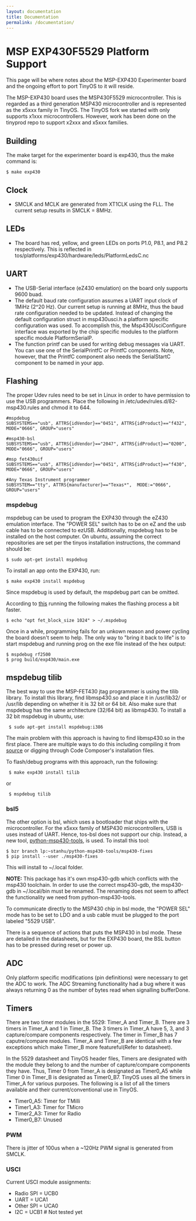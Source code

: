 ```yaml
---
layout: documentation
title: Documentation
permalink: /documentation/
---
```


# MSP EXP430F5529 Platform Support

This page will be where notes about the MSP-EXP430 Experimenter board and the ongoing effort to port TinyOS to it will
reside.

The MSP-EXP430 board uses the MSP430F5529 microcontroller. This is regarded as a third generation MSP430 microcontroller
and is represented as the x5xxx family in TinyOS. The TinyOS fork we started with only supports x1xxx microcontrollers.
However, work has been done on the tinyprod repo to support x2xxx and x5xxx families.

## Building
The make target for the experimenter board is exp430, thus the make command is:

    $ make exp430

## Clock

-   SMCLK and MCLK are generated from XT1CLK using the FLL. The current setup results in SMCLK = 8MHz.

## LEDs

-   The board has red, yellow, and green LEDs on ports P1.0, P8.1, and P8.2 respectively. This is reflected in
    tos/platforms/exp430/hardware/leds/PlatformLedsC.nc

## UART

-   The USB-Serial interface (eZ430 emulation) on the board only supports 9600 buad.
-   The default baud rate configuration assumes a UART input clock of 1MiHz (2^20 Hz). Our current setup is running at
    8MHz, thus the baud rate configuration needed to be updated. Instead of changing the default configuration struct in
    msp430usci.h a platform specific configuration was used. To accomplish this, the Msp430UsciConfigure interface was
    exported by the chip specific modules to the platform specific module PlatformSerialP.
-   The function printf can be used for writing debug messages via UART. You can use one of the SerialPrintfC or PrintfC
    components. Note, however, that the PrintfC component also needs the SerialStartC component to be named in your app.

## Flashing
The proper Udev rules need to be set in Linux in order to have permission to use the USB programmers. Place the 
following in /etc/udev/rules.d/82-msp430.rules and chmod it to 644.

```
#mspdebug
SUBSYSTEMS=="usb", ATTRS{idVendor}=="0451", ATTRS{idProduct}=="f432", MODE="0666", GROUP="users"

#msp430-bsl
SUBSYSTEMS=="usb", ATTRS{idVendor}=="2047", ATTRS{idProduct}=="0200", MODE="0666", GROUP="users"

#msp fet430uif
SUBSYSTEMS=="usb", ATTRS{idVendor}=="0451", ATTRS{idProduct}=="f430", MODE="0666", GROUP="users"

#Any Texas Instrument programmer
SUBSYSTEM=="tty", ATTRS{manufacturer}=="Texas*",  MODE:="0666", GROUP="users"
```

### mspdebug


mspdebug can be used to program the EXP430 through the eZ430 emulation interface. The "POWER SEL" switch has to be on eZ
and the usb cable has to be connected to ezUSB. Additionally, mspdebug has to be installed on the host computer. On
ubuntu, assuming the correct repositories are set per the tinyos installation instructions, the command should be:

    $ sudo apt-get install mspdebug

To install an app onto the EXP430, run:

    $ make exp430 install mspdebug

Since mspdebug is used by default, the mspdebug part can be omitted.

According to [this](http://gitorious.org/openchronos/pages/Flashing) running the following makes the flashing process a
bit faster.

    $ echo "opt fet_block_size 1024" > ~/.mspdebug

Once in a while, programming fails for an unkown reason and power cycling the board doesn't seem to help. The only way 
to "bring it back to life" is to start mspdebug and running prog on the exe file instead of the hex output:
    
    $ mspdebug rf2500
    $ prog build/exp430/main.exe


## mspdebug tilib
The best way to use the MSP-FET430 jtag programmer is using the tilib library. To install this library, find libmsp430.so and place it in /usr/lib32/ or /usr/lib depending on whether it is 32 bit or 64 bit. Also make sure that mspdebug has the same architecture (32/64 bit) as libmsp430. To install a 32 bit mspdebug in ubuntu, use:

     $ sudo apt-get install mspdebug:i386

The main problem with this approach is having to find libmsp430.so in the first place. There are multiple ways to do this including compiling it from [source](http://www.ti.com/tool/MSPDS) or digging through Code Composer's installation files. 

To flash/debug programs with this approach, run the following:

     $ make exp430 install tilib
or

     $ mspdebug tilib

### bsl5

The other option is bsl, which uses a bootloader that ships with the microcontroller. For the x5xxx family of MSP430 
microcontrollers, USB is uses instead of UART. Hence, tos-bsl does not support our chip. Instead, a new tool, 
    [python-msp430-tools](http://pythonhosted.org/python-msp430-tools/), is used. To install this tool:

    $ bzr branch lp:~stanhu/python-msp430-tools/msp430-fixes
    $ pip install --user ./msp430-fixes

This will install to ~/.local folder.

**NOTE:** This package has it's own msp430-gdb which conflicts with the msp430 toolchain. In order to use the correct 
msp430-gdb, the msp430-gdb in ~/.local/bin must be renamed. The renaming does not seem to affect the functionality we 
need from python-msp430-tools.

To communicate directly to the MSP430 chip in bsl mode, the "POWER SEL" mode has to be set to LDO and a usb cable must 
be plugged to the port labeled "5529 USB".

There is a sequence of actions that puts the MSP430 in bsl mode. These are detailed in the datasheets, but for the 
EXP430 board, the BSL button has to be pressed during reset or power up.



## ADC

Only platform specific modifications (pin definitions) were necessary to get the ADC to work. The ADC Streaming 
functionality had a bug where it was always returning 0 as the number of bytes read when signalling bufferDone.

## Timers
There are two timer modules in the 5529: Timer_A and Timer_B. There are 3 timers in Timer_A and 1 in Timer_B. The 3 
timers in Timer_A have 5, 3, and 3 capture/compare components respectively. The timer in Timer_B has 7 caputre/compare 
modules. Timer_A and Timer_B are identical with a few exceptions which make Timer_B more featureful(Refer to datasheet).

In the 5529 datasheet and TinyOS header files, Timers are designated with the module they belong to and the number of 
capture/compare components they have. Thus, Timer 0 from Timer_A is designated as Timer0_A5 while Timer 0 in Timer_B is 
designated as Timer0_B7. TinyOS uses all the timers in Timer_A for various purposes. The following is a list of all the 
timers available and their current/conventional use in TinyOS.

- Timer0_A5: Timer for TMilli
- Timer1_A3: Timer for TMicro
- Timer2_A3: Timer for Radio
- Timer0_B7: Unused

### PWM

There is jitter of 100us when a ~120Hz PWM signal is generated from SMCLK.

### USCI
Current USCI module assignments:
- Radio SPI = UCB0
- UART = UCA1
- Other SPI = UCA0
- I2C = UCB1  # Not tested yet
